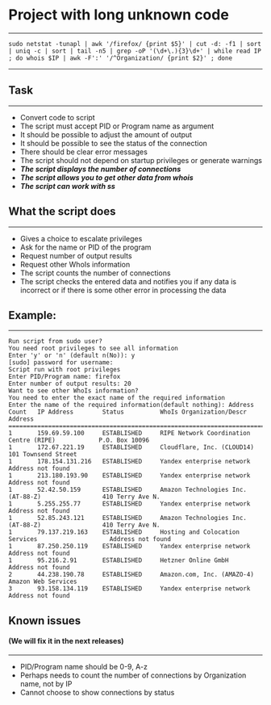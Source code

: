 # Project with long unknown code

***
```
sudo netstat -tunapl | awk '/firefox/ {print $5}' | cut -d: -f1 | sort | uniq -c | sort | tail -n5 | grep -oP '(\d+\.){3}\d+' | while read IP ; do whois $IP | awk -F':' '/^Organization/ {print $2}' ; done
```
***

## Task

***

* Convert code to script
* The script must accept PID or Program name as argument
* It should be possible to adjust the amount of output
* It should be possible to see the status of the connection
* There should be clear error messages
* The script should not depend on startup privileges or generate warnings
* ***The script displays the number of connections***
* ***The script allows you to get other data from whois***
* ***The script can work with ss***

## What the script does

***

* Gives a choice to escalate privileges
* Ask for the name or PID of the program
* Request number of output results
* Request other WhoIs information
* The script counts the number of connections
* The script checks the entered data and notifies you if any data is incorrect or if there is some other error in processing the data

## Example:

***

```
Run script from sudo user?
You need root privileges to see all information
Enter 'y' or 'n' (default n(No)): y
[sudo] password for username:
Script run with root privileges
Enter PID/Program name: firefox
Enter number of output results: 20
Want to see other WhoIs information?
You need to enter the exact name of the required information
Enter the name of the required information(default nothing): Address
Count   IP Address        Status          WhoIs Organization/Descr                           Address
===========================================================================================================
1       159.69.59.100     ESTABLISHED     RIPE Network Coordination Centre (RIPE)            P.O. Box 10096
1       172.67.221.19     ESTABLISHED     Cloudflare, Inc. (CLOUD14)                         101 Townsend Street
1       178.154.131.216   ESTABLISHED     Yandex enterprise network                          Address not found
1       213.180.193.90    ESTABLISHED     Yandex enterprise network                          Address not found
1       52.42.50.159      ESTABLISHED     Amazon Technologies Inc. (AT-88-Z)                 410 Terry Ave N.
1       5.255.255.77      ESTABLISHED     Yandex enterprise network                          Address not found
1       52.85.243.121     ESTABLISHED     Amazon Technologies Inc. (AT-88-Z)                 410 Terry Ave N.
1       79.137.219.163    ESTABLISHED     Hosting and Colocation Services                    Address not found
1       87.250.250.119    ESTABLISHED     Yandex enterprise network                          Address not found
1       95.216.2.91       ESTABLISHED     Hetzner Online GmbH                                Address not found
2       44.238.190.78     ESTABLISHED     Amazon.com, Inc. (AMAZO-4)                         Amazon Web Services
3       93.158.134.119    ESTABLISHED     Yandex enterprise network                          Address not found

```

## Known issues 
#### (We will fix it in the next releases)

***

* PID/Program name should be 0-9, A-z
* Perhaps needs to count the number of connections by Organization name, not by IP
* Cannot choose to show connections by status
